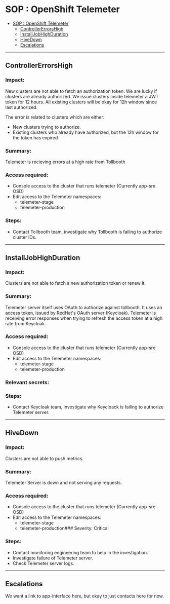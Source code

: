 # SOP : OpenShift Telemeter

<!-- TOC depthTo:2 -->

- [SOP : OpenShift Telemeter](#sop--openshift-telemeter)
    - [ControllerErrorsHigh](#controllererrorshigh)
    - [InstallJobHighDuration](#installjobhighduration)
    - [HiveDown](#hivedown)
    - [Escalations](#escalations)

<!-- /TOC -->

---

## ControllerErrorsHigh

### Impact: 

New clusters are not able to fetch an authorization token.
We are lucky if clusters are already authorized.
We issue clusters inside telemeter a JWT token for 12 hours.
All existing clusters will be okay for 12h window since last authorized.

The error is related to clusters which are either: 
- New clusters trying to authorize.
- Existing clusters who already have authorized,
but the 12h window for the token has expired

### Summary: 

Telemeter is recieving errors at a high rate from Tollbooth

### Access required:

- Console access to the cluster that runs telemeter (Currently app-sre OSD)
- Edit access to the Telemeter namespaces:
    - telemeter-stage
    - telemeter-production

### Steps: 

- Contact Tollbooth team, investigate why Tollbooth is failing to authorize cluster IDs.

---

## InstallJobHighDuration

### Impact: 

Clusters are not able to fetch a new authorization token or renew it.

### Summary: 

Telemeter server itself uses OAuth to authorize against tollbooth.
It uses an access token, issued by RedHat's OAuth server (Keycloak).
Telemeter is receiving error responses when trying to refresh the access token
at a high rate from Keycloak.

### Access required:

- Console access to the cluster that runs telemeter (Currently app-sre OSD)
- Edit access to the Telemeter namespaces:
    - telemeter-stage
    - telemeter-production

### Relevant secrets:

### Steps: 

- Contact Keycloak team, investigate why Keycloack is failing to authorize Telemeter server.

---

## HiveDown 

### Impact:

Clusters are not able to push metrics.

### Summary: 

Telemeter Server is down and not serving any requests.

### Access required:

- Console access to the cluster that runs telemeter (Currently app-sre OSD)
- Edit access to the Telemeter namespaces:
    - telemeter-stage
    - telemeter-production### Severity: Critical

### Steps:

- Contact monitoring engineering team to help in the investigation.
- Investigate failure of Telemeter server.
- Check Telemeter server logs.

---

## Escalations
We want a link to app-interface here, but okay to just contacts here for now. 
